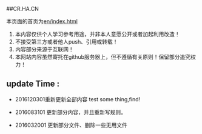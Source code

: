 ##CR.HA.CN



本页面的首页为[en/index.html](./en)

1. 本内容仅供个人学习参考用途，并非本人意愿公开或者加起利用改造！
2. 不接受第三方或者他人push、引用或转载！
3. 内容部分来源于互联网！
4. 本网站内容虽然寄托在github服务器上，但不遵循有关原则！保留部分追究权力！

## update Time :
- 2016120301重新更新全部内容 test some thing,find!

- 2016083101 更新部分内容，并且重新写规则。


- 2016032001 更新部分文件、删除一些无用文件 



